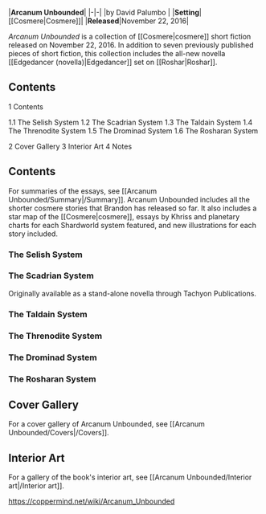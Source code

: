 |**Arcanum Unbounded**|
|-|-|
|by  David Palumbo |
|**Setting**|[[Cosmere\|Cosmere]]|
|**Released**|November 22, 2016|

*Arcanum Unbounded* is a collection of [[Cosmere\|cosmere]] short fiction released on November 22, 2016. In addition to seven previously published pieces of short fiction, this collection includes the all-new novella [[Edgedancer (novella)\|Edgedancer]] set on [[Roshar\|Roshar]].

## Contents

1 Contents

1.1 The Selish System
1.2 The Scadrian System
1.3 The Taldain System
1.4 The Threnodite System
1.5 The Drominad System
1.6 The Rosharan System


2 Cover Gallery
3 Interior Art
4 Notes


## Contents
For summaries of the essays, see [[Arcanum Unbounded/Summary\|/Summary]].
Arcanum Unbounded includes all the shorter cosmere stories that Brandon has released so far.
It also includes a star map of the [[Cosmere\|cosmere]], essays by Khriss and planetary charts for each Shardworld system featured, and new illustrations for each story included.

### The Selish System

### The Scadrian System

Originally available as a stand-alone novella through Tachyon Publications.


### The Taldain System

### The Threnodite System

### The Drominad System

### The Rosharan System

## Cover Gallery
For a cover gallery of Arcanum Unbounded, see [[Arcanum Unbounded/Covers\|/Covers]].
## Interior Art
For a gallery of the book's interior art, see [[Arcanum Unbounded/Interior art\|/Interior art]].


https://coppermind.net/wiki/Arcanum_Unbounded